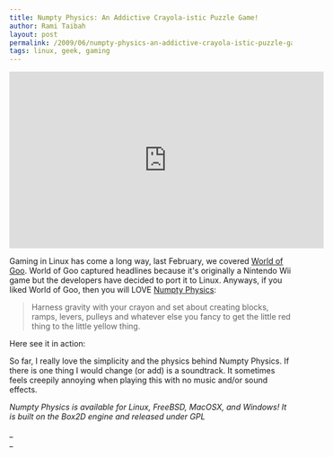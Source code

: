 ```yaml
---
title: Numpty Physics: An Addictive Crayola-istic Puzzle Game!
author: Rami Taibah 
layout: post
permalink: /2009/06/numpty-physics-an-addictive-crayola-istic-puzzle-game/
tags: linux, geek, gaming
---
```


<iframe width="560" height="315" src="https://www.youtube.com/embed/RXvr7ukkE80" frameborder="0" allowfullscreen></iframe>

Gaming in Linux has come a long way, last February, we covered [World of Goo]({filename}/blog/2009-02-16-world-of-goo-an-eye-popping-game-ported-to-linux.markdown). World of Goo captured headlines because it's originally a Nintendo Wii game but the developers have decided to port it to Linux. Anyways, if you liked World of Goo, then you will LOVE  [Numpty Physics](http://numptyphysics.garage.maemo.org/):


> Harness gravity with your crayon and set about creating blocks, ramps, levers, pulleys and whatever else you fancy to get the little red thing to the little yellow thing.

Here see it in action:


So far, I really love the simplicity and the physics behind Numpty Physics. If there is one thing I would change (or add) is a soundtrack. It sometimes feels creepily annoying when playing this with no music and/or sound effects.

_Numpty Physics is available for Linux, FreeBSD, MacOSX, and Windows! It is built on the Box2D engine and released under GPL_

_  
_
